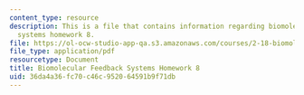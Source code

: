 ```yaml
---
content_type: resource
description: This is a file that contains information regarding biomolecular feedback
  systems homework 8.
file: https://ol-ocw-studio-app-qa.s3.amazonaws.com/courses/2-18-biomolecular-feedback-systems-spring-2015/36da4a36fc70c46c952064591b9f71db_MIT2_18S15_Homework_8.pdf
file_type: application/pdf
resourcetype: Document
title: Biomolecular Feedback Systems Homework 8
uid: 36da4a36-fc70-c46c-9520-64591b9f71db
---
```

